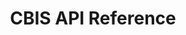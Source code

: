 ---
title: CBIS API Reference

language_tabs:
  - shell
  - javascript

toc_footers:
  - <a href='http://help.citybreak.com/'>Citybreak Support</a> 
  - <a href='https://github.com/tripit/slate'>Documentation Powered by Slate</a>

includes:
  - intro
  - auth
  - rawattribute
  - rawpoi
  - rawgeo
  - rawcategory
  - rawproduct
  - rawarena
  - attribute
  - poi
  - geo
  - category
  - product
  - arena
  - filter
  - webhooks
  - errors

search: true
---